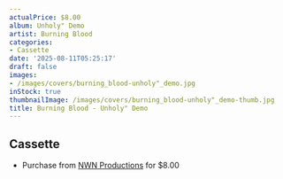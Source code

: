 ```yaml
---
actualPrice: $8.00
album: Unholy" Demo
artist: Burning Blood
categories:
- Cassette
date: '2025-08-11T05:25:17'
draft: false
images:
- /images/covers/burning_blood-unholy"_demo.jpg
inStock: true
thumbnailImage: /images/covers/burning_blood-unholy"_demo-thumb.jpg
title: Burning Blood - Unholy" Demo
---
```


## Cassette
* Purchase from [NWN Productions](http://shop.nwnprod.com/index.php?route=product/product&path=73&product_id=53130&sort=pd.name&order=ASC) for $8.00
